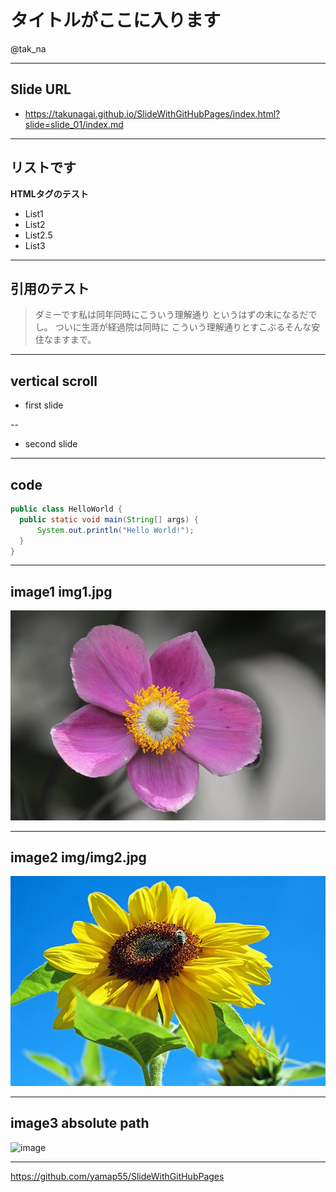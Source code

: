# タイトルがここに入ります

@tak_na

---

## Slide URL

- https://takunagai.github.io/SlideWithGitHubPages/index.html?slide=slide_01/index.md

------------------------------------------------------------
 
## リストです

<b>HTMLタグのテスト</b>

- List1
- List2
- List2.5
- List3

------------------------------------------------------------
 
## 引用のテスト

> ダミーです私は同年同時にこういう理解通り
> というはずの末になるだでし。
> ついに生涯が経過院は同時に
> こういう理解通りとすこぶるそんな安住なますまで。

---

## vertical scroll

- first slide

--

- second slide

---

## code

```java
public class HelloWorld {
  public static void main(String[] args) {
      System.out.println("Hello World!");
  }
}
```

---

## image1 img1.jpg

![image](img/img1.jpg)

---

## image2 img/img2.jpg

![image](img/img2.jpg)

---

## image3 absolute path

![image](//yamap55.github.io/Slide/20170827/img1.jpg)

---

https://github.com/yamap55/SlideWithGitHubPages
